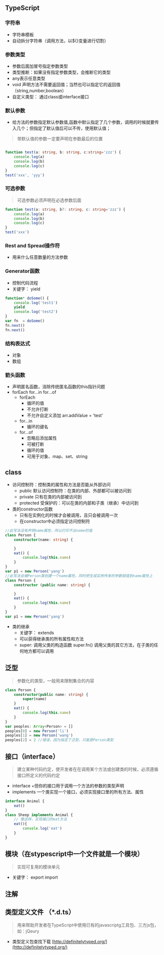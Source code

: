## TypeScript

### 字符串
+ 字符串模板
+ 自动拆分字符串（调用方法，以${}变量进行切割）

### 参数类型
+ 参数后面加冒号指定参数类型    
+ 类型推断：如果没有指定参数类型，会推断它的类型
+ any表示任意类型
+ void 声明方法不需要返回值；当然也可以指定它的返回值（string,number,boolean）
+ 自定义类型： 通过class或interface接口  

### 默认参数
+ 给方法的参数指定默认参数值,函数中默认指定了几个参数，调用的时候就要传入几个；但指定了默认值后可以不传，使用默认值；
> 带默认值的参数一定要声明在参数最后的位置
```ts

function test(a: string, b: string, c:string='zzz') {
    console.log(a)
    console.log(b)
    console.log(c)
}
test('xxx', 'yyy')
```

### 可选参数
> 可选参数必须声明在必选参数后面
```ts
function test(a: string, b?: string, c: string='zzz') {
    console.log(a)
    console.log(b)
    console.log(c)
}
test('xxx')
```

### Rest and Spread操作符
+ 用来什么任意数量的方法参数

### Generator函数
+ 控制代码流程
+ 关键字： yield
```js
function* doSome() {
    console.log('test1')
    yield
    console.log('test2')
} 
var fn  = doSome()
fn.next()
fn.next()
```

### 结构表达式
+ 对象
+ 数组

### 箭头函数
+ 声明匿名函数，消除传统匿名函数的this指针问题
+ forEach for...in for...of
    + forEach
        + 循环的值
        + 不允许打断
        + 不允许自定义添加 arr.addValue = 'test'
    + for...in
        + 循环的键名
    + for...of
        + 忽略后添加属性
        + 可被打断
        + 循环的值
        + 可用于对象、map、set、string

## class
+ 访问控制符：控制类的属性和方法是否能从外部访问
    + public 默认访问控制符：在类的内部、外部都可以被访问到
    + private 只有在类的内部被访问到
    + protected 受保护的：可以在类的内部和子类（继承）中访问到
+ 类的constructor函数
    + 只有在实例化的时候才会被调用，且只会被调用一次    
    + 在constructor中必须指定访问控制符
```ts
//此写法没有声明name属性，所以打印不出name的值
class Person {
    constructor(name: string) {

    }
    eat() {
        console.log(this.name)
    }
}
var p1 = new Person('yang')
//此写法会被Person类创建一个name属性，同时把生成实例传来的参数赋值到name属性上
class Person {
    constructor (public name: string) {

    }
    eat() {
        console.log(this.name)
    }
}
var p1 = new Person('yang')

```
+ 类的继承
    + 关键字： extends
    + 可以获得继承类的所有属性和方法
    + super: 调用父类的构造函数
        super.fn() 调用父类的其它方法，在子类的任何地方都可以调用

## 泛型
> 参数化的类型，一般用来限制集合的内容
```ts
class Person {
    constructor(public name: string) {
        super(name)
    }
    eat() {
        console.log(this.name)
    }
}
var peoples: Array<Person> = []
peoples[0] = new Person('li')
peoples[1] = new Person('wang')
peoples[2] = 2 //错误，因为指定了泛型，只能是Person类型
```

## 接口（interface）
> 建立某种代码约定，使开发者在在调用某个方法或创建类的时候，必须遵循接口所定义的代码约定
+ interface 
    +但你的接口用于调用一个方法的参数的类型声明
+ implements  一个类实现一个接口，必须实现接口里的所有方法、属性
```ts
interface Animal {
    eat()
}
class Sheep implements Animal {
    // 像这样，实现接口的eat方法
    eat(){
        console.log('eat')
    }
} 
```

## 模块（在stypescript中一个文件就是一个模块）
> 实现可复用的模块单元
+ 关键字： export import

## 注解
## 类型定义文件 （*.d.ts）
> 用来帮助开发者在TypeScript中使用已有的javascriptg工具包、三方js包，如：jQeury
+ 类型定义包查找下载 [http://definitelytyped.org/](http://definitelytyped.org/)
